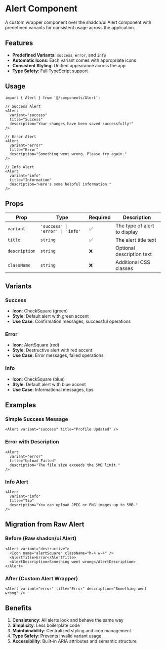 # Alert Component

A custom wrapper component over the shadcn/ui Alert component with predefined variants for consistent usage across the application.

## Features

- **Predefined Variants**: `success`, `error`, and `info`
- **Automatic Icons**: Each variant comes with appropriate icons
- **Consistent Styling**: Unified appearance across the app
- **Type Safety**: Full TypeScript support

## Usage

```tsx
import { Alert } from '@/components/Alert';

// Success Alert
<Alert
  variant="success"
  title="Success"
  description="Your changes have been saved successfully!"
/>

// Error Alert
<Alert
  variant="error"
  title="Error"
  description="Something went wrong. Please try again."
/>

// Info Alert
<Alert
  variant="info"
  title="Information"
  description="Here's some helpful information."
/>
```

## Props

| Prop          | Type                             | Required | Description                  |
| ------------- | -------------------------------- | -------- | ---------------------------- |
| `variant`     | `'success' \| 'error' \| 'info'` | ✅       | The type of alert to display |
| `title`       | `string`                         | ✅       | The alert title text         |
| `description` | `string`                         | ❌       | Optional description text    |
| `className`   | `string`                         | ❌       | Additional CSS classes       |

## Variants

### Success

- **Icon**: CheckSquare (green)
- **Style**: Default alert with green accent
- **Use Case**: Confirmation messages, successful operations

### Error

- **Icon**: AlertSquare (red)
- **Style**: Destructive alert with red accent
- **Use Case**: Error messages, failed operations

### Info

- **Icon**: CheckSquare (blue)
- **Style**: Default alert with blue accent
- **Use Case**: Informational messages, tips

## Examples

### Simple Success Message

```tsx
<Alert variant="success" title="Profile Updated" />
```

### Error with Description

```tsx
<Alert
  variant="error"
  title="Upload Failed"
  description="The file size exceeds the 5MB limit."
/>
```

### Info Alert

```tsx
<Alert
  variant="info"
  title="Tip"
  description="You can upload JPEG or PNG images up to 5MB."
/>
```

## Migration from Raw Alert

### Before (Raw shadcn/ui Alert)

```tsx
<Alert variant="destructive">
  <Icon name="alertSquare" className="h-4 w-4" />
  <AlertTitle>Error</AlertTitle>
  <AlertDescription>Something went wrong</AlertDescription>
</Alert>
```

### After (Custom Alert Wrapper)

```tsx
<Alert variant="error" title="Error" description="Something went wrong" />
```

## Benefits

1. **Consistency**: All alerts look and behave the same way
2. **Simplicity**: Less boilerplate code
3. **Maintainability**: Centralized styling and icon management
4. **Type Safety**: Prevents invalid variant usage
5. **Accessibility**: Built-in ARIA attributes and semantic structure
